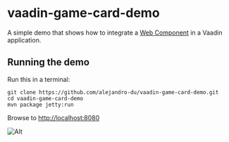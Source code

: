 vaadin-game-card-demo
=====================

A simple demo that shows how to integrate a [Web Component](https://www.webcomponents.org/element/vpusher/game-card) in a Vaadin application.

Running the demo
----------------
Run this in a terminal:
````
git clone https://github.com/alejandro-du/vaadin-game-card-demo.git
cd vaadin-game-card-demo
mvn package jetty:run
````
Browse to <http://localhost:8080>

![Alt](/game-card.gif)
